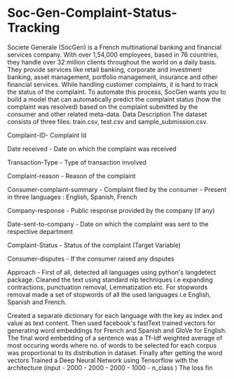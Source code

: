 # Soc-Gen-Complaint-Status-Tracking
Societe Generale (SocGen) is a French multinational banking and financial services company. With over 1,54,000 employees, based in 76 countries, they handle over 32 million clients throughout the world on a daily basis.  They provide services like retail banking, corporate and investment banking, asset management, portfolio management, insurance and other financial services.  While handling customer complaints, it is hard to track the status of the complaint. To automate this process, SocGen wants you to build a model that can automatically predict the complaint status (how the complaint was resolved) based on the complaint submitted by the consumer and other related meta-data.
Data Description
The dataset consists of three files: train.csv, test.csv and sample_submission.csv.

Complaint-ID- Complaint Id

Date received - Date on which the complaint was received

Transaction-Type - Type of transaction involved

Complaint-reason - Reason of the complaint

Consumer-complaint-summary - Complaint filed by the consumer - Present in three languages :  English, Spanish, French

Company-response - Public response provided by the company (if any)

Date-sent-to-company - Date on which the complaint was sent to the respective department

Complaint-Status - Status of the complaint (Target Variable)

Consumer-disputes - If the consumer raised any disputes



Approach - 
First of all, detected all languages using python's langdetect package.
Cleaned the text using standard nlp techniques i.e expanding contractions, punctuation removal, Lemmatization etc. For stopwords removal made a set of stopwords of all the used languages i.e English, Spanish and French. 

Created a separate dictionary for each language with the key as index and value as text content.
Then used facebook's fastText trained vectors for generating word embeddings for French and Spanish and GloVe for English.
The final word embedding of a sentence was a Tf-Idf weighted average of most occuring words where no. of words to be selected for each corpus was proportional to its distribution in dataset.
Finally after getting the word vectors Trained a Deep Neural Network using Tensorflow with the architecture
(input - 2000 - 2000 - 2000 - 1000 - n_class )
The loss fin
